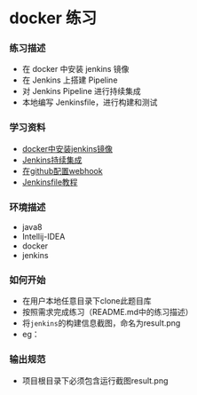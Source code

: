 # docker 练习

### 练习描述
- 在 docker 中安装 jenkins 镜像
- 在 Jenkins 上搭建 Pipeline
- 对 Jenkins Pipeline 进行持续集成
- 本地编写 Jenkinsfile，进行构建和测试

### 学习资料
- [docker中安装jenkins镜像](https://www.jianshu.com/p/164c7258294c)
- [Jenkins持续集成](https://www.xncoding.com/2017/03/22/fullstack/jenkins02.html)
- [在github配置webhook](https://github.com/muyinchen/woker/blob/master/%E9%9B%86%E6%88%90%E6%B5%8B%E8%AF%95%E7%8E%AF%E5%A2%83%E6%90%AD%E5%BB%BA/%E6%89%8B%E6%8A%8A%E6%89%8B%E6%95%99%E4%BD%A0%E6%90%AD%E5%BB%BAJenkins%2BGithub%E6%8C%81%E7%BB%AD%E9%9B%86%E6%88%90%E7%8E%AF%E5%A2%83.md)
- [Jenkinsfile教程](https://www.w3cschool.cn/jenkins/jenkins-qc8a28op.html)

### 环境描述
- java8
- Intellij-IDEA
- docker
- jenkins

### 如何开始
- 在用户本地任意目录下clone此题目库
- 按照需求完成练习（README.md中的练习描述）
- 将`jenkins`的构建信息截图，命名为result.png
- eg：

### 输出规范
- 项目根目录下必须包含运行截图result.png
